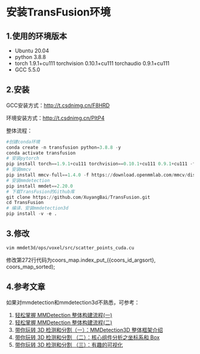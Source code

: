 # 安装TransFusion环境

## 1.使用的环境版本
- Ubuntu 20.04
- python 3.8.8
- torch 1.9.1+cu111 torchvision 0.10.1+cu111 torchaudio 0.9.1+cu111
- GCC 5.5.0


## 2.安装
GCC安装方式：http://t.csdnimg.cn/F8HRD

环境安装方式：http://t.csdnimg.cn/PItP4

整体流程：

```py
#创建conda环境
conda create -n transfusion python=3.8.8 -y
conda activate transfusion
# 安装pytorch
pip install torch==1.9.1+cu111 torchvision==0.10.1+cu111 0.9.1+cu111 -f https://download.pytorch.org/whl/torch_stable.html
# 安装mmcv
pip install mmcv-full==1.4.0 -f https://download.openmmlab.com/mmcv/dist/cu111/torch1.9.0/index.html
# 安装mmdetection
pip install mmdet==2.20.0
# 下载TransFusion的Github库
git clone https://github.com/XuyangBai/TransFusion.git
cd TransFusion
# 编译、安装mmdetection3d
pip install -v -e .
```
## 3.修改
```bash
vim mmdet3d/ops/voxel/src/scatter_points_cuda.cu
```

修改第272行代码为coors_map.index_put_({coors_id_argsort}, coors_map_sorted);

## 4.参考文章
如果对mmdetection和mmdetection3d不熟悉，可参考：
1. [轻松掌握 MMDetection 整体构建流程(一)](https://zhuanlan.zhihu.com/p/337375549)
2. [轻松掌握 MMDetection 整体构建流程(二)](https://zhuanlan.zhihu.com/p/341954021)
3. [带你玩转 3D 检测和分割（一）：MMDetection3D 整体框架介绍](https://zhuanlan.zhihu.com/p/478307528)
4. [带你玩转 3D 检测和分割 （二）：核心组件分析之坐标系和 Box](https://zhuanlan.zhihu.com/p/491614921)
5. [带你玩转 3D 检测和分割 （三）：有趣的可视化](https://zhuanlan.zhihu.com/p/504862433)